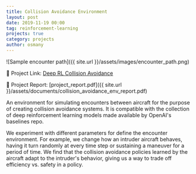 ```yaml
---
title: Collision Avoidance Environment
layout: post
date: 2019-11-19 00:00
tag: reinforcement-learning
projects: true
category: projects
author: osmany
---
```


![Sample encounter path]({{ site.url }}/assets/images/encounter_path.png)

:link: Project Link: [Deep RL Collision Avoidance](https://github.com/osmanylc/deep-rl-collision-avoidance)

:book: Project Report: [project_report.pdf]({{ site.url }}/assets/documents/collision_avoidance_env_report.pdf)

An environment for simulating encounters between aircraft for the purpose of creating collision avoidance systems. It is compatible with the collection of deep reinforcement learning models made available by OpenAI's baselines repo.

We experiment with different parameters for define the encounter environment. For example, we change how an intruder aircraft behaves, having it turn randomly at every time step or sustaining a maneuver for a period of time. We find that the collision avoidance policies learned by the aircraft adapt to the intruder's behavior, giving us a way to trade off efficiency vs. safety in a policy.
